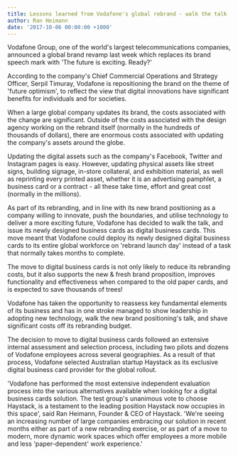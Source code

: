 ```yaml
---
title: Lessons learned from Vodafone's global rebrand - walk the talk
author: Ran Heimann
date: '2017-10-06 00:00:00 +1000'
---
```


Vodafone Group, one of the world's largest telecommunications companies, announced a global brand revamp last week which replaces its brand speech mark with 'The future is exciting. Ready?'

According to the company's Chief Commercial Operations and Strategy Officer, Serpil Timuray, Vodafone is repositioning the brand on the theme of 'future optimism', to reflect the view that digital innovations have significant benefits for individuals and for societies.

When a large global company updates its brand, the costs associated with the change are significant. Outside of the costs associated with the design agency working on the rebrand itself (normally in the hundreds of thousands of dollars), there are enormous costs associated with updating the company's assets around the globe. 

Updating the digital assets such as the company's Facebook, Twitter and Instagram pages is easy. However, updating physical assets like street signs, building signage, in-store collateral, and exhibition material, as well as reprinting every printed asset, whether it is an advertising pamphlet, a business card or a contract - all these take time, effort and great cost (normally in the millions).

As part of its rebranding, and in line with its new brand positioning as a company willing to innovate, push the boundaries, and utilise technology to deliver a more exciting future, Vodafone has decided to walk the talk, and issue its newly designed business cards as digital business cards. This move meant that Vodafone could deploy its newly designed digital business cards to its entire global workforce on 'rebrand launch day' instead of a task that normally takes months to complete.

The move to digital business cards is not only likely to reduce its rebranding costs, but it also supports the new & fresh brand proposition, improves functionality and effectiveness when compared to the old paper cards, and is expected to save thousands of trees!

Vodafone has taken the opportunity to reassess key fundamental elements of its business and has in one stroke managed to show leadership in adopting new technology, walk the new brand positioning's talk, and shave significant costs off its rebranding budget. 

The decision to move to digital business cards followed an extensive internal assessment and selection process, including two pilots and dozens of Vodafone employees across several geographies.  As a result of that process, Vodafone selected Australian startup Haystack as its exclusive digital business card provider for the global rollout.

'Vodafone has performed the most extensive independent evaluation process into the various alternatives available when looking for a digital business cards solution. The test group's unanimous vote to choose Haystack, is a testament to the leading position Haystack now occupies in this space', said Ran Heimann, Founder & CEO of Haystack. 'We're seeing an increasing number of large companies embracing our solution in recent months either as part of a new rebranding exercise, or as part of a move to modern, more dynamic work spaces which offer employees a more mobile and less 'paper-dependent' work experience.'